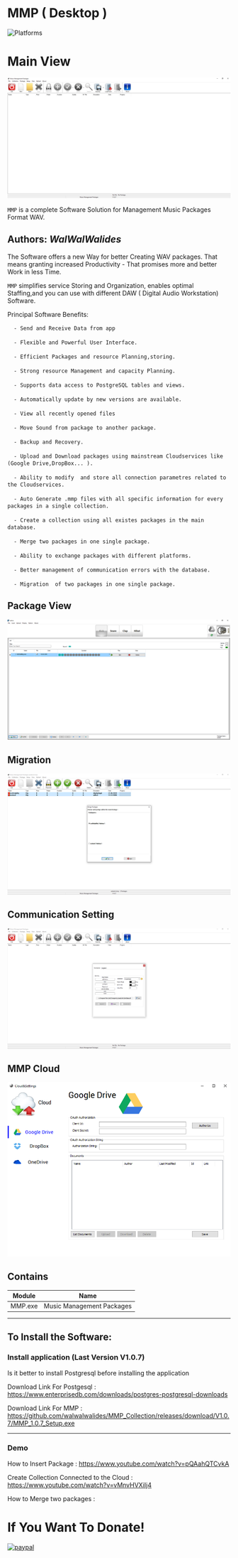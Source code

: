 # MMP ( Desktop )
![Platforms](https://img.shields.io/badge/Supported%20platforms-Win32%20and%20Win64-red.svg)

# Main View
![](View/Img/MainView.png)

`MMP` is a complete Software Solution for Management Music Packages Format WAV.


**Authors:**  *WalWalWalides*
------

The Software offers a new Way for better Creating WAV packages. That means granting increased Productivity - That promises more and better Work in less Time.

`MMP` simplifies service Storing and Organization, enables optimal Staffing,and you can use with different DAW ( Digital Audio Workstation) Software.




Principal Software Benefits:

      - Send and Receive Data from app

      - Flexible and Powerful User Interface.

      - Efficient Packages and resource Planning,storing.

      - Strong resource Management and capacity Planning.
      
      - Supports data access to PostgreSQL tables and views.
      
      - Automatically update by new versions are available.
      
      - View all recently opened files
      
      - Move Sound from package to another package.
      
      - Backup and Recovery.
      
      - Upload and Download packages using mainstream Cloudservices like (Google Drive,DropBox... ).
      
      - Ability to modify  and store all connection parametres related to the Cloudservices.
      
      - Auto Generate .mmp files with all specific information for every packages in a single collection.
      
      - Create a collection using all existes packages in the main database.
      
      - Merge two packages in one single package.
      
      - Ability to exchange packages with different platforms.

      - Better management of communication errors with the database.

      - Migration  of two packages in one single package.

 ## Package View 
 
 ![](View/Img/PackagesView.png)   

 
 ## Migration  
 
 ![](View/Img/MigrationView.png)   

 ## Communication Setting   
 
 ![](View/Img/CommunicationSetting.png)   

 ## MMP Cloud   
 
 ![](View/Img/CloudSettings.png)   

## Contains

| Module | Name | 
| --- | --- |
|MMP.exe|Music Management Packages |


------

## To Install the Software:

### Install application (Last Version V1.0.7)
Is it better to install Postgresql before installing the application 

Download Link For Postgesql : https://www.enterprisedb.com/downloads/postgres-postgresql-downloads

Download Link For MMP : https://github.com/walwalwalides/MMP_Collection/releases/download/V1.0.7/MMP_1.0.7_Setup.exe


------

### Demo
How to Insert Package : 
https://www.youtube.com/watch?v=pQAahQTCvkA

Create Collection Connected to the Cloud : 
https://www.youtube.com/watch?v=vMnvHVXiIj4

How to Merge two packages :




# If You Want To Donate!

[![paypal](https://www.paypalobjects.com/en_US/i/btn/btn_donateCC_LG.gif)](https://www.paypal.com/cgi-bin/webscr?cmd=_s-xclick&hosted_button_id=Y79F36A9BGLHS&source=url)



